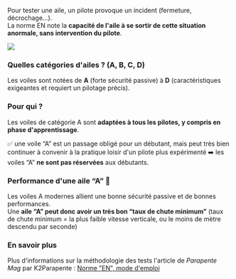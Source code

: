 [comment]: # (N38V)
[comment]: # (Une aile classée "A" :)



Pour tester une aile, un pilote provoque un incident (fermeture, décrochage...).  
La norme EN note la **capacité de l'aile à se sortir de cette situation anormale, sans intervention du pilote**.  

![](https://www.pilotage-parapente.com/wp-content/uploads/2017/05/le-vrac-du-22-avril-5-600x338.jpg)

### Quelles catégories d'ailes ? (A, B, C, D)


Les voiles sont notées de **A** (forte sécurité passive) à **D** (caractéristiques exigeantes et requiert un pilotage précis).

### Pour qui ?

Les voiles de catégorie A sont **adaptées à tous les pilotes, y compris en phase d'apprentissage**.

✅ une voile “A” est un passage obligé pour un débutant, mais peut très bien continuer à convenir à la pratique loisir d'un pilote plus expérimenté ➡️ les voiles “A” **ne sont pas réservées** aux débutants.


### Performance d'une aile “A” 💪

Les voiles A modernes allient une bonne sécurité passive et de bonnes performances.  
Une **aile “A” peut donc avoir un très bon “taux de chute minimum”** (taux de chute minimum = la plus faible vitesse verticale, ou le moins de mètre descendu par seconde)


### En savoir plus

Plus d'informations sur la méthodologie des tests l'article de *Parapente Mag* par K2Parapente : [Norme "EN", mode d'emploi](https://www.k2parapente.com/wp-content/uploads/2017/12/Norme.CEN_.pdf)



